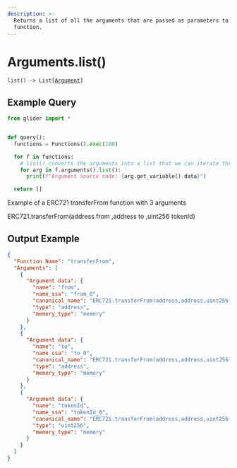 ```yaml
---
description: >-
  Returns a list of all the arguments that are passed as parameters to the
  function.
---
```


# Arguments.list()

`list() -> List[`[`Argument`](../argument/)`]`

## Example Query

```python
from glider import *


def query():
  functions = Functions().exec(100)

  for f in functions:
    # list() converts the arguments into a list that we can iterate through
    for arg in f.arguments().list():
      print(f"Argument source code: {arg.get_variable().data}")

  return []
```

Example of a ERC721 transferFrom function with 3 arguments&#x20;

ERC721.transferFrom(address from ,address to ,uint256 tokenId)

## Output Example

```json
{
  "Function Name": "transferFrom",
  "Arguments": [
    {
      "Argument data": {
        "name": "from",
        "name_ssa": "from_0",
        "canonical_name": "ERC721.transferFrom(address,address,uint256).from",
        "type": "address",
        "memory_type": "memory"
      }
    },
    {
      "Argument data": {
        "name": "to",
        "name_ssa": "to_0",
        "canonical_name": "ERC721.transferFrom(address,address,uint256).to",
        "type": "address",
        "memory_type": "memory"
      }
    },
    {
      "Argument data": {
        "name": "tokenId",
        "name_ssa": "tokenId_0",
        "canonical_name": "ERC721.transferFrom(address,address,uint256).tokenId",
        "type": "uint256",
        "memory_type": "memory"
      }
    }
  ]
}
```
